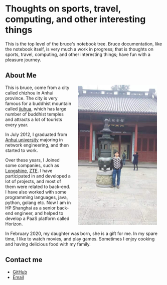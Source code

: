 Thoughts on sports, travel, computing, and other interesting things
============================================

This is the top level of the bruce's notebook tree. Bruce 
documentation, like the notebook itself, is very much a work in progress;
that is thoughts on sports, travel, computing, and other interesting things; 
have fun with a pleasure journey.



## About Me

<img src="/assets/images/routeburn.jpg" width="50%" hspace="20" align="right">

This is bruce, come from a city called chizhou in Anhui province. The city is very famous for a buddhist mountain called [jiuhua][1], which has large number of buddhist temples and attracts a lot of tourists every year.

In July 2012, I graduated from [Anhui university][2] majoring in network engineering, and then started to work.

Over these years, I Joined some companies, such as [Longshine][3], [ZTE][4]. I have participated in and developed a lot of projects, and most of them were related to back-end. I have also worked with some programming languages, java, python, golang etc. Now I am in HP Shanghai as a senior back-end engineer, and helped to develop a PaaS platform called Horizon.

In February 2020, my daughter was born, she is a gift for me. In my spare time, I like to watch movies, and play games. Sometimes I enjoy cooking and having delicious food with my family.


[1]: https://www.chinadiscovery.com/anhui/mount-jiuhua.html
[2]: https://en.ahu.edu.cn
[3]: https://www.longshine.com
[4]: https://www.zte.com.cn

## Contact me

- <a href="https://github.com/guodongq">GitHub</a>
- <a href="mailto:qgd365@126.com">Email</a>
